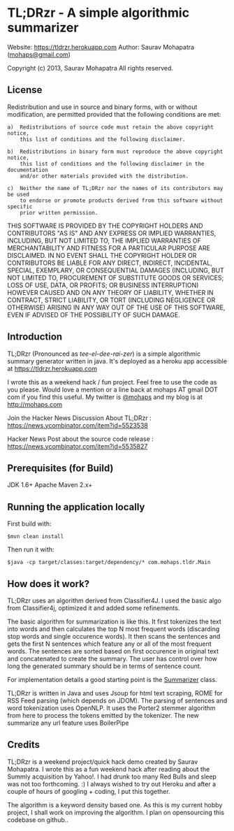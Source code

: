 # TL;DRzr - A simple algorithmic summarizer
Website: https://tldrzr.herokuapp.com
Author: Saurav Mohapatra (mohaps@gmail.com)

Copyright (c) 2013, Saurav Mohapatra
All rights reserved.

## License

Redistribution and use in source and binary forms, with or without modification, are permitted 
provided that the following conditions are met:

	a)  Redistributions of source code must retain the above copyright notice, 
		this list of conditions and the following disclaimer.

	b)  Redistributions in binary form must reproduce the above copyright notice, 
		this list of conditions and the following disclaimer in the documentation 
		and/or other materials provided with the distribution.
	
	c)  Neither the name of TL;DRzr nor the names of its contributors may be used 
		to endorse or promote products derived from this software without specific 
		prior written permission.

THIS SOFTWARE IS PROVIDED BY THE COPYRIGHT HOLDERS AND CONTRIBUTORS "AS IS" AND ANY EXPRESS OR IMPLIED WARRANTIES, INCLUDING, 
BUT NOT LIMITED TO, THE IMPLIED WARRANTIES OF MERCHANTABILITY AND FITNESS FOR A PARTICULAR PURPOSE ARE DISCLAIMED. IN NO EVENT 
SHALL THE COPYRIGHT HOLDER OR CONTRIBUTORS BE LIABLE FOR ANY DIRECT, INDIRECT, INCIDENTAL, SPECIAL, EXEMPLARY, OR CONSEQUENTIAL 
DAMAGES (INCLUDING, BUT NOT LIMITED TO, PROCUREMENT OF SUBSTITUTE GOODS OR SERVICES; LOSS OF USE, DATA, OR PROFITS; OR BUSINESS INTERRUPTION) 
HOWEVER CAUSED AND ON ANY THEORY OF LIABILITY, WHETHER IN CONTRACT, STRICT LIABILITY, OR TORT (INCLUDING NEGLIGENCE OR OTHERWISE) 
ARISING IN ANY WAY OUT OF THE USE OF THIS SOFTWARE, EVEN IF ADVISED OF THE POSSIBILITY OF SUCH DAMAGE.

## Introduction

TL;DRzr (Pronounced as _tee-el-dee-rai-zer_) is a simple algorithmic summary generator written in java. It's deployed as a heroku app accessible at https://tldrzr.herokuapp.com

I wrote this as a weekend hack / fun project. Feel free to use the code as you please. Would love a mention or a line back at mohaps AT gmail DOT com if you find this useful. My twitter is [@mohaps](https://twitter.com/mohaps) and my blog is at http://mohaps.com



Join the Hacker News Discussion About TL;DRzr : https://news.ycombinator.com/item?id=5523538

Hacker News Post about the source code release : https://news.ycombinator.com/item?id=5535827


## Prerequisites (for Build)

JDK 1.6+
Apache Maven 2.x+

## Running the application locally

First build with:

    $mvn clean install

Then run it with:

    $java -cp target/classes:target/dependency/* com.mohaps.tldr.Main


## How does it work?

TL;DRzr uses an algorithm derived from Classifier4J. I used the basic algo from Classifier4j, optimized it and added some refinements.

The basic algorithm for summarization is like this. It first tokenizes the text into words and then calculates the top N most frequent words (discarding stop words and single occurence words). It then scans the sentences and gets the first N sentences which feature any or all of the most frequent words. The sentences are sorted based on first occurence in original text and concatenated to create the summary. The user has control over how long the generated summary should be in terms of sentence count.

For implementation details a good starting point is the [Summarizer](https://github.com/mohaps/tldrzr/blob/master/src/main/java/com/mohaps/tldr/summarize/Summarizer.java) class.

TL;DRzr is written in Java and uses Jsoup for html text scraping, ROME for RSS Feed parsing (which depends on JDOM). The parsing of sentences and word tokenization uses OpenNLP. It uses the Porter2 stemmer algorithm from here to process the tokens emitted by the tokenizer. The new summarize any url feature uses BoilerPipe

## Credits

TL;DRzr is a weekend project/quick hack demo created by Saurav Mohapatra. I wrote this as a fun weekend hack after reading about the Summly acquisition by Yahoo!. I had drunk too many Red Bulls and sleep was not too forthcoming. :) I always wished to try out Heroku and after a couple of hours of googling + coding, I put this together.

The algorithm is a keyword density based one. As this is my current hobby project, I shall work on improving the algorithm. I plan on opensourcing this codebase on github..

